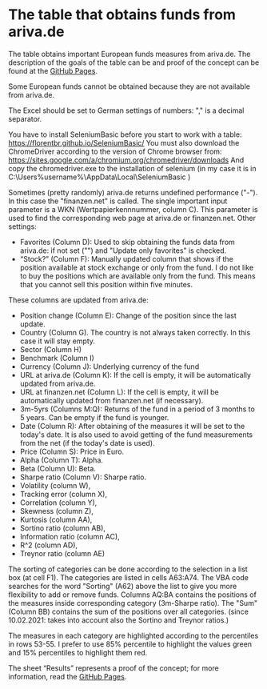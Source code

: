 # The table that obtains funds from ariva.de
The table obtains important European funds measures from ariva.de. The description of the goals of the table can be and proof of the concept can be found at the [GitHub Pages]( https://cd84097a65d.github.io/Get-Funds-from-ariva.de/).  

Some European funds cannot be obtained because they are not available from ariva.de. 

The Excel should be set to German settings of numbers: "," is a decimal separator. 

You have to install SeleniumBasic before you start to work with a table: https://florentbr.github.io/SeleniumBasic/
You must also download the ChromeDriver according to the version of Chrome browser from: 
https://sites.google.com/a/chromium.org/chromedriver/downloads
And copy the chromedriver.exe to the installation of selenium (in my case it is in C:\Users\%username%\AppData\Local\SeleniumBasic )

Sometimes (pretty randomly) ariva.de returns undefined performance ("-"). In this case the "finanzen.net" is called.
The single important input parameter is a WKN (Wertpapierkennnummer, column C). This parameter is used to find the corresponding web page at ariva.de or finanzen.net.
Other settings: 
- Favorites (Column D): Used to skip obtaining the funds data from ariva.de: if not set ("") and "Update only favorites" is checked.
- “Stock?” (Column F): Manually updated column that shows if the position available at stock exchange or only from the fund. I do not like to buy the positions which are available only from the fund. This means that you cannot sell this position within five minutes.

These columns are updated from ariva.de: 
- Position change (Column E): Change of the position since the last update. 
- Country (Column G). The country is not always taken correctly. In this case it will stay empty. 
- Sector (Column H) 
- Benchmark (Column I) 
- Currency (Column J): Underlying currency of the fund
- URL at ariva.de (Column K): If the cell is empty, it will be automatically updated from ariva.de. 
- URL at finanzen.net (Column L): If the cell is empty, it will be automatically updated from finanzen.net (if necessary). 
- 3m-5yrs (Columns M:Q): Returns of the fund in a period of 3 months to 5 years. Can be empty if the fund is younger. 
- Date (Column R): After obtaining of the measures it will be set to the today's date. It is also used to avoid getting of the fund measurements from the net (if the today's date is used). 
- Price (Column S): Price in Euro. 
- Alpha (Column T): Alpha. 
- Beta (Column U): Beta. 
- Sharpe ratio (Column V): Sharpe ratio.
- Volatility (column W), 
- Tracking error (column X), 
- Correlation (column Y),
- Skewness (column Z),
- Kurtosis (column AA),
- Sortino ratio (column AB),
- Information ratio (column AC),
- R^2 (column AD),
- Treynor ratio (column AE)

The sorting of categories can be done according to the selection in a list box (at cell F1). The categories are listed in cells A63:A74. The VBA code searches for the word "Sorting" (A62) above the list to give you more flexibility to add or remove funds.
Columns AQ:BA contains the positions of the measures inside corresponding category (3m-Sharpe ratio). The "Sum" (Column BB) contains the sum of the positions over all categories. (since 10.02.2021: takes into account also the Sortino and Treynor ratios.)

The measures in each category are highlighted according to the percentiles in rows 53-55. I prefer to use 85% percentile to highlight the values green and 15% percentiles to highlight them red.

The sheet “Results” represents a proof of the concept; for more information, read the [GitHub Pages]( https://cd84097a65d.github.io/Get-Funds-from-ariva.de/).
